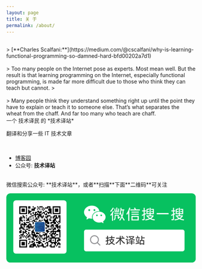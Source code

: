 ```yaml
---
layout: page
title: 关 于
permalink: /about/
---
```

<!-- 
This is the base Jekyll theme. You can find out more info about customizing your Jekyll theme, as well as basic Jekyll usage documentation at [jekyllrb.com](https://jekyllrb.com/)

You can find the source code for Minima at GitHub:
[jekyll][jekyll-organization] /
[minima](https://github.com/jekyll/minima)

You can find the source code for Jekyll at GitHub:
[jekyll][jekyll-organization] /
[jekyll](https://github.com/jekyll/jekyll)


[jekyll-organization]: https://github.com/jekyll
-->

<!-- **不做标题党，只分享技术干货** -->
<br />
> [**Charles Scalfani:**](https://medium.com/@cscalfani/why-is-learning-functional-programming-so-damned-hard-bfd00202a7d1) <br/><br/>
> Too many people on the Internet pose as experts. Most mean well. But the result is that learning programming on the Internet, especially functional programming, is made far more difficult due to those who think they can teach but cannot.
> <br/><br/>
> Many people think they understand something right up until the point they have to explain or teach it to someone else. That’s what separates the wheat from the chaff. And far too many who teach are chaff.

<br />
一个 技术译民 的 *技术译站*
<br />

翻译和分享一些 IT 技术文章

<br />

- [博客园](https://www.cnblogs.com/ittranslator/)
- 公众号: **技术译站**

<br />
<!-- 微信公众号：**技术译站**，  -->微信搜索公众号: **技术译站**，或者**扫描**下面**二维码**可关注

<!-- ![微信公众号：技术译站](/assets/images/weixin.jpg){:height="300px" width="300px"} -->
<!-- ![微信公众号：技术译站](/assets/images/weixin-2.png){:height="263px"} -->
![微信公众号：技术译站](/assets/images/weixin-2.png)
